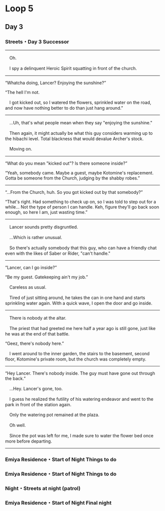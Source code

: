 # Loop 5

## Day 3


### Streets・Day 3 Successor

---

　Oh.

　I spy a delinquent Heroic Spirit squatting in front of the church.

---

“Whatcha doing, Lancer? Enjoying the sunshine?”

“The hell I'm not.

　I got kicked out, so I watered the flowers, sprinkled water on the road, and now have nothing better to do than just hang around.”

---

　...Uh, that's what people mean when they say "enjoying the sunshine."

　Then again, it might actually be what this guy considers warming up to the hibachi level. Total blackness that would devalue Archer's stock.

　Moving on.

---

“What do you mean "kicked out"? Is there someone inside?”

“Yeah, somebody came. Maybe a guest, maybe Kotomine's replacement. Gotta be someone from the Church, judging by the shabby robes.”

---

“...From the Church, huh. So you got kicked out by that somebody?”

“That's right. Had something to check up on, so I was told to step out for a while... Not the type of person I can handle. Keh, figure they'll go back soon enough, so here I am, just wasting time.”

---

　Lancer sounds pretty disgruntled.

　...Which is rather unusual.

　So there's actually somebody that this guy, who can have a friendly chat even with the likes of Saber or Rider, "can't handle."

---

“Lancer, can I go inside?”

“Be my guest. Gatekeeping ain't my job.”

　Careless as usual.

　Tired of just sitting around, he takes the can in one hand and starts sprinkling water again. With a quick wave, I open the door and go inside.

---

　There is nobody at the altar.

　The priest that had greeted me here half a year ago is still gone, just like he was at the end of that battle.

“Geez, there's nobody here.”

　I went around to the inner garden, the stairs to the basement, second floor, Kotomine's private room, but the church was completely empty.

---

“Hey Lancer. There's nobody inside. The guy must have gone out through the back.”

　...Hey. Lancer's gone, too.

　I guess he realized the futility of his watering endeavor and went to the park in front of the station again.

　Only the watering pot remained at the plaza.

　Oh well.

　Since the pot was left for me, I made sure to water the flower bed once more before departing.

---


### Emiya Residence・Start of Night Things to do


### Emiya Residence・Start of Night Things to do


### Night・Streets at night (patrol)




### Emiya Residence・Start of Night Final night



